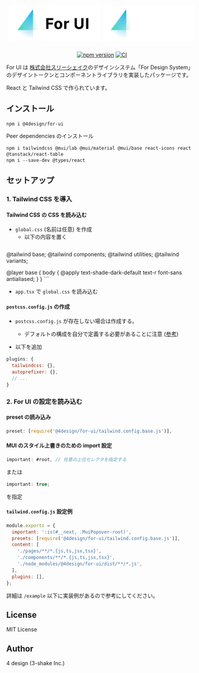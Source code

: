 <h1 align="center">
  <img width="240" src=".github/assets/fui_logo_logotype_light.svg#gh-light-mode-only" alt="For UI" title="For UI">
  <img width="240" src=".github/assets/fui_logo_logotype_dark.svg#gh-dark-mode-only">
</h1>

<div align="center">

[![npm version](https://badge.fury.io/js/@4design%2Ffor-ui.svg)](https://badge.fury.io/js/@4design%2Ffor-ui)
[![CI](https://github.com/4-design/for-ui/actions/workflows/ci.yml/badge.svg)](https://github.com/4-design/for-ui/actions/workflows/ci.yml)

</div>

For UI は <a href="https://3-shake.com">株式会社スリーシェイク</a>のデザインシステム「For Design System」のデザイントークンとコンポーネントライブラリを実装したパッケージです。

React と Tailwind CSS で作られています。

## インストール

```
npm i @4design/for-ui
```

Peer dependencies のインストール

```
npm i tailwindcss @mui/lab @mui/material @mui/base react-icons react @tanstack/react-table
npm i --save-dev @types/react
```

## セットアップ

### 1. Tailwind CSS を導入

#### Tailwind CSS の CSS を読み込む

- `global.css` (名前は任意) を作成
  - 以下の内容を置く
    ```css
@tailwind base;
@tailwind components;
@tailwind utilities;
@tailwind variants;

@layer base {
  body {
    @apply text-shade-dark-default text-r font-sans antialiased;
  }
}
    ```
- `app.tsx` で `global.css` を読み込む

#### `postcss.config.js` の作成

- `postcss.config.js` が存在しない場合は作成する。

  - デフォルトの構成を自分で定義する必要があることに注意 ([参考](https://nextjs.org/docs/advanced-features/customizing-postcss-config#customizing-plugins))

- 以下を追加

```js
plugins: {
  tailwindcss: {},
  autoprefixer: {},
  // ...
}
```

### 2. For UI の設定を読み込む

#### preset の読み込み

```js
preset: [require('@4design/for-ui/tailwind.config.base.js')],
```

#### MUI のスタイル上書きのための import 設定

```js
important: #root, // 任意の上位セレクタを指定する
```

または

```js
important: true;
```

を指定

#### `tailwind.config.js` 設定例

```js
module.exports = {
  important: ':is(#__next, .MuiPopover-root)',
  presets: [require('@4design/for-ui/tailwind.config.base.js')],
  content: [
    './pages/**/*.{js,ts,jsx,tsx}',
    './components/**/*.{js,ts,jsx,tsx}',
    './node_modules/@4design/for-ui/dist/**/*.js',
  ],
  plugins: [],
};
```

詳細は `/example` 以下に実装例があるので参考にしてください。

## License

MIT License

## Author

4 design (3-shake Inc.)
